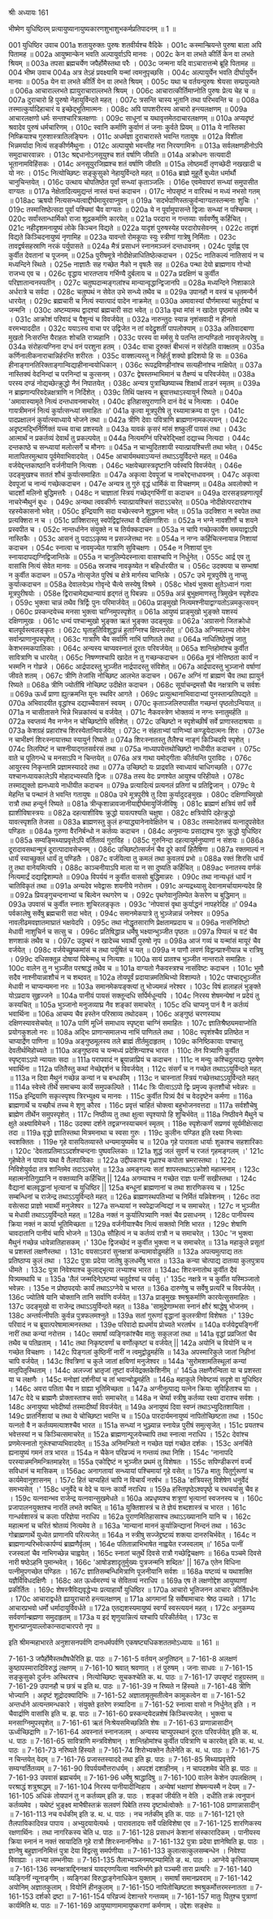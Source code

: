 श्रीः
अध्यायः 161

भीष्मेण युधिष्ठिरम् प्रत्यायुष्यानायुष्यकारणशुभाशुभकर्मप्रतिपादनम् ॥ 1 ॥

001	युधिष्ठिर उवाच 
001a	शतायुरुक्तः पुरुषः शतवीर्यश्च वैदिके ।
001c	कस्मान्म्रियन्ते पुरुषा बाला अपि पितामह ॥
002a	आयुष्मान्केन भवति अल्पायुर्वाऽपि मानवः ।
002c	केन वा लभते कीर्तिं केन वा लभते श्रियम् ॥
003a	तपसा ब्रह्मचर्येण जपैर्होमैस्तथा परैः ।
003c	जन्मना यदि वाऽचारात्तन्मे ब्रूहि पितामह ॥
004	भीष्म उवाच 
004a	अत्र तेऽहं प्रवक्ष्यामि यन्मां त्वमनुपृच्छसि ।
004c	अल्पायुर्येन भवति दीर्घायुर्येन मानवः ॥
005a	येन वा लभते कीर्तिं येन वा लभते श्रियम् ।
005c	यथा च वर्तयन्पुरुषः श्रेयसा सम्प्रयुज्यते ॥
006a	आचाराल्लभते ह्यायुराचाराल्लभते श्रियम् ।
006c	आचारात्कीर्तिमाप्नोति पुरुषः प्रेत्य चेह च ॥
007a	दुराचारो हि पुरुषो नेहायुर्विन्दते महत् ।
007c	त्रसन्ति चास्य भूतानि तथा परिभवन्ति च ॥
008a	तस्मात्कुर्यादिहाचारं य इच्छेद्भूतिमात्मनः ।
008c	अपि पापशरीरस्य आचारो हन्त्यलक्षणम् ॥
009a	आचारलक्षणो धर्मः सन्तश्चारित्रलक्षणाः ।
009c	साधूनां च यथावृत्तमेतदाचारलक्षणम् ॥
010a	अप्यदृष्टं श्रवादेव पुरुषं धर्मचारिणम् ।
010c	स्वानि कर्माणि कुर्वाणं तं जनाः कुर्वते प्रियम् ॥
011a	ये नास्तिका निष्क्रियाश्च गुरुशास्त्रातिलङ्घिनः ।
011c	अधर्मज्ञा दुराचारास्ते भवन्ति गतायुषः ॥
012a	विशीला भिन्नमर्यादा नित्यं सङ्कीर्णमैथुनाः ।
012c	अल्पायुषो भवन्तीह नरा निरयगामिनः ॥
013a	सर्वलक्षणहीनोऽपि समुदाचारवान्नरः ।
013c	श्रद्दधानोऽनसूयुश्च शतं वर्षाणि जीवति ॥
014a	अक्रोधनः सत्यवादी भूतानामविहिंसकः ।
014c	अनसूयुरजिह्मश्च शतं वर्षाणि जीवति ॥
015a	लोष्ठमर्दी तृणच्छेदी नखखादी च यो नरः ।
015c	नित्योच्छिष्टः सङ्कुसुको नेहायुर्विन्दते महत् ॥
016a	ब्राह्मे मुहूर्ते बुध्येत धर्मार्थौ चानुचिन्तयेत् ।
016c	उत्थाय चोपतिष्ठेत पूर्वां सन्ध्यां कृताञ्जलिः ।
016e	एवमेवापरां सन्ध्यां समुपासीत वाग्यतः ॥
017a	नेक्षेतादित्यमुद्यन्तं नास्तं यन्तं कदाचन ।
017c	नोपसृष्टं न वारिस्थं न मध्यं नभसो गतम् ॥
018ac	ऋषयो नित्यसन्ध्यत्वाद्दीर्घमायुरवाप्नुवन् ॥
019a	'सदर्भपाणिस्तत्कुर्वन्वाग्यतस्तन्मनाः शुचिः ।'
019c	तस्मात्तिष्ठेत्सदा पूर्वां पश्चिमां चैव वाग्यतः ॥
020a	ये न पूर्वामुपासन्ते द्विजाः सन्ध्यां न पश्चिमाम् ।
020c	सर्वांस्तान्धार्मिको राजा शूद्रकर्माणि कारयेत् ॥
021a	परदारा न गन्तव्याः सर्ववर्णेषु कर्हिचित् ।
021c	नहीदृशमनायुष्यं लोके किञ्चन विद्यते ॥
022a	यादृशं पुरुषस्येह परदारोपसेवनम् ।
022c	तादृशं विद्यते किञ्चिदनायुष्यं नृणामिह ॥
023a	यावन्तो रोमकूपाः स्युः स्त्रीणां गात्रेषु निर्मिताः ।
023c	तावद्वर्षसहस्राणि नरकं पर्युपासते ॥
024a	मैत्रं प्रसाधनं स्नानमञ्जनं दन्तधावनम् ।
024c	पूर्वाह्ण एव कुर्वीत देवतानां च पूजनम् ॥
025a	पुरीषमूत्रे नोदीक्षेन्नाधितिष्ठेत्कदाचन ।
025c	नातिकल्यं नातिसायं न च मध्यन्दिने स्थिते ।
025e	नाज्ञातैः सह गच्छेत नैको न वृषलैः सह ॥
026a	पन्था देयो ब्राह्मणाय गोभ्यो राजभ्य एव च ।
026c	वृद्धाय भारतप्ताय गर्भिण्यै दुर्बलाय च ॥
027a	प्रदक्षिणं च कुर्वीत परिज्ञातान्वनस्पतीन् ।
027c	चतुष्पदान्मङ्गलांश्च मान्यान्वृद्धान्द्विजानपि ॥
028a	मध्यन्दिने निशाकाले अर्धरात्रे च सर्वदा ।
028c	चतुष्पथं न सेवेत उभे सन्ध्ये तथैव च ॥
029a	उपानहौ न वस्त्रं च धृतमन्यैर्न धारयेत् ।
029c	ब्रह्मचारी च नित्यं स्यात्पादं पादेन नाक्रमेत् ॥
030a	अमावास्यां पौर्णमास्यां चतुर्दश्यां च जन्मनि ।
030c	अष्टम्यामथ द्वादश्यां ब्रह्मचारी सदा भवेत् ॥
031a	वृथा मांसं न खादेत पृष्ठमांसं तथैव च ।
031c	आक्रोशं परिवादं च पैशुन्यं च विवर्जयेत् ॥
032a	नारुन्तुदः स्यान्न नृशंसवादी न हीनतो वरमभ्याददीत ।
032c	ययाऽस्य वाचा पर उद्विजेत न तां वदेद्रुशतीं पापलोक्याम् ॥
033a	अतिवादबाणा मुखतो निःसरन्ति यैराहतः शोचति रात्र्यहानि ।
033c	परस्य वा मर्मसु ये पतन्ति तान्पण्डितो नावसृजेत्परेषु ॥
034a	संरोहत्यग्निना दग्धं वनं परशुना हतम् ।
034c	वाचा दुरुक्तं बीभत्सं न संरोहति वाक्क्षतम् ॥
035a	कर्णिनालीकनाराचान्निर्हरन्ति शरीरतः ।
035c	वाक्शल्यस्तु न निर्हर्तुं शक्यो हृदिशयो हि सः ॥
036a	हीनाङ्गानतिरिक्ताङ्गान्विद्याहीनान्वयोधिकान् ।
036c	रूपद्रविणहीनांश्च सत्यहीनांश्च नाक्षिपेत् ॥
037a	नास्तिक्यं वेदनिन्दां च परनिन्दां च कुत्सनम् ।
037c	द्वेषस्तम्भाभिमानं च तैक्ष्ण्यं च परिवर्जयेत् ॥
038a	परस्य दण्डं नोद्यच्छेत्क्रुद्धो नैनं निपातयेत् ।
038c	अन्यत्र पुत्राच्छिष्याच्च शिक्षार्थं ताडनं स्मृतम् ॥
039a	न ब्राह्म्णान्परिवदेन्नक्षत्राणि न निर्दिशेत् ।
039c	तिथिं पक्षस्य न ब्रूयात्तथाऽस्यायुर्न रिष्यते ॥
040a	'अमावास्यामृते नित्यं दन्तधावनमाचरेत् ।
040c	इतिहासपुराणानि दानं वेदं च नित्यशः ।
040e	गायत्रीमननं नित्यं कुर्यात्सन्ध्यां समाहितः ॥'
041a	कृत्वा मूत्रपुरीषे तु रथ्यामाक्रम्य वा पुनः ।
041c	पादप्रक्षालनं कुर्यात्स्वाध्याये भोजने तथा ॥
042a	त्रीणि देवाः पवित्राणि ब्राह्मणानामकल्पयन् ।
042c	अदृष्टमद्भिर्निर्णिक्तं यच्च वाचा प्रशस्यते ॥
043a	यावकं कृसरं मांसं शष्कुलीं पायसं तथा ।
043c	आत्मार्थं न प्रकर्तव्यं देवार्थं तु प्रकल्पयेत् ॥
044a	नित्यमग्निं परिचरेद्भिक्षां दद्याच्च नित्यदा ।
044c	दन्तकाष्ठे च सन्ध्यायां मलोत्सर्गे च मौनगः ॥
045a	न चाभ्युदितशायी स्यात्प्रायश्चित्ती तथा भवेत् ।
045c	मातापितरमुत्थाय पूर्वमेवाभिवादयेत् ।
045e	आचार्यमथवाऽप्यन्तं तथाऽऽयुर्विदन्ते महत् ॥
046a	वर्जयेद्दन्तकाष्ठानि वर्जनीयानि नित्यशः ।
046c	भक्षयेच्छास्त्रदृष्टानि पर्वस्वपि विवर्जयेत् ।
046e	उदङ्मुखश्च सततं शौचं कुर्यात्समाहितः ॥
047a	अकृत्वा देवपूजां च नाचरेद्दन्तधावनम् ।
047c	अकृत्वा देवपूजां च नान्यं गच्छेत्कदाचन ।
047e	अन्यत्र तु गुरुं वृद्धं धार्मिकं वा विचक्षणम् ॥
048a	अवलोक्यो न चादर्शो मलिनो बुद्धिमत्तरैः ।
048c	न चाज्ञातां स्त्रियं गच्छेद्गर्भिणीं वा कदाचन ॥
049a	दारसङ्ग्रहणात्पूर्वं नाचरेन्मैथुनं बुधः ।
049c	अन्यथा त्ववकीर्णः स्यात्प्रायश्चित्तं सदाऽऽचरेत् ॥
050a	नोदीक्षेत्परदारांश्च रहस्येकासनो भवेत् ।
050c	इन्द्रियाणि सदा यच्छेत्स्वप्ने शुद्धमना भवेत् ॥
051a	उदक्शिरा न स्वपेत तथा प्रत्यक्शिरा न च ।
051c	प्राक्शिरास्तु स्वपेद्विद्वांस्तथा वै दक्षिणाशिराः ॥
052a	न भग्ने नावशीर्णो च शयने प्रस्वपीत च ।
052c	नान्तर्धानेन संयुक्ते न च तिर्यक्कदाचन ॥
053a	न चापि गच्छेत्कार्येण समयाद्वाऽपि नास्तिकैः ।
053c	आसनं तु पदाऽऽकृष्य न प्रसज्जेत्तथा नरः ॥
054a	न नग्नः कर्हिचित्स्नायान्न निशायां कदाचन ।
054c	स्नात्वा च नावमृज्येत गात्राणि सुविचक्षणः ।
054e	न निशायां पुनः स्नायादापद्यग्निद्विजान्तिके ॥
055a	न चानुलिम्पेदस्नात्वा वासश्चापि न निर्धुनेत् ।
055c	आर्द्र एव तु वासांसि नित्यं सेवेत मानवः ॥
056a	स्रजश्च नावकृष्येत न बहिर्धारयीत च ।
056c	उदक्यया च सम्भाषां न कुर्वीत कदाचन ॥
057a	नोत्सृजेत पुरिषं च क्षेत्रे मार्गस्य चान्तिके ।
057c	उभे मूत्रपुरीषे तु नाप्सु कुर्यात्कदाचन ॥
058a	देवालयेऽथ गोवृन्दे चैत्ये सस्येषु विश्रमे ।
058c	भोक्ष्यं भुक्त्वा क्षुतेऽध्वानं गत्वा मूत्रपुरीषयोः ।
058e	द्विराचामेद्यथान्यायं हृद्गतं तु पिबन्नपः ॥
059a	अन्नं बुभुक्षमाणस्तु त्रिमुखेन स्पृशेदपः ।
059c	भुक्त्वा चान्नं तथैव त्रिर्द्विः पुनः परिमार्जयेत् ॥
060a	प्राङ्मुखो नित्यमश्नीयाद्वाग्यतोऽन्नमकुत्सयन् ।
060c	प्रस्कन्दयेच्च मनसा भुक्त्वा चाग्निमुपस्पृशेत् ॥
061a	आयुष्यं प्राङ्मुखो भुङ्क्ते यशस्यं दक्षिणामुखः ।
061c	धन्यं पश्चान्मुखो भुङ्क्त ऋतं भुङ्क्त उदङ्मुखः ॥
062a	'अग्रासनो जितक्रोधो बालपूर्वस्त्वलङ्कृतः ।
062c	घृताहुतिविशुद्धान्नं हुताग्निश्च क्षिपन्ग्रसेत् ॥'
063a	अग्निमालभ्य तोयेन सर्वान्प्राणानुपस्पृशेत् ।
063c	गात्राणि चैव सर्वाणि नाभिं पाणितले तथा ॥
064a	नाधितिष्ठेत्तुषं जातु केशभस्मकपालिकाः ।
064c	अन्यस्य चाप्यवस्नातं दूरतः परिवर्जयेत् ॥
065a	शान्तिहोमांश्च कुर्वीत सावित्राणि च धारयेत् ।
065c	निषण्णश्चापि खादेत न तु गच्छन्कदाचन ॥
066a	मूत्रं नोत्तिष्ठता कार्यं न भस्मनि न गोव्रजे ।
066c	आर्द्रपादस्तु भुञ्जीत नार्द्रपादस्तु संविशेत् ॥
067a	आर्द्रपादस्तु भुञ्जानो वर्षाणां जीवते शतम् ।
067c	त्रीणि तेजांसि नोच्छिष्ट आलभेत कदाचन ।
067e	अग्निं गां ब्राह्मणं चैव तथा ह्यायुर्न रिष्यते ॥
068a	त्रीणि ज्योतींषि नोच्छिष्ट उदीक्षेत कदाचन ।
068c	सूर्याचन्द्रमसौ चैव नक्षत्राणि च सर्वशः ॥
069a	ऊर्ध्वं प्राणा ह्युत्क्रमन्ति यूनः स्थविर आगते ।
069c	प्रत्युत्थानाभिवादाभ्यां पुनस्तान्प्रतिपद्यते ॥
070a	अभिवादयीत वृद्धांश्च दद्याच्चैवासनं स्वयम् ।
070c	कृताञ्जलिरुपासीत गच्छन्तं पृष्ठतोऽन्वियात् ॥
071a	न चासीतासने भिन्ने भिन्नकांस्यं च वर्जयेत् ।
071c	नैकवस्त्रेण भोक्तव्यं न नग्नः स्नातुमर्हति ॥
072a	स्वप्तव्यं नैव नग्नेन न चोच्छिष्टोपि संविशेत् ।
072c	उच्छिष्टो न स्पृशेच्छीर्षं सर्वे प्राणास्तदाश्रयाः ॥
073a	केशग्रहं प्रहारांश्च शिरस्येतान्विवर्जयेत् ।
073c	न संहताभ्यां पाणिभ्यां कण्डूयेदात्मनः शिरः ।
073e	न चाभीक्ष्णं शिरःस्नायात्तथा स्यायुर्न रिष्यते ॥
074a	शिरःस्नातस्तु तैलैश्च नाङ्गं किञ्चिदपि स्पृशेत् ।
074c	तिलपिष्टं न चाश्नीयाद्गतसर्वरसं तथा ॥
075a	नाध्यापयेत्तथोच्छिष्टो नाधीयीत कदाचन ।
075c	वाते च पूतिगन्धे च मनसाऽपि न चिन्तयेत् ॥
076a	अत्र गाथा यमोद्गीताः कीर्तयन्ति पुराविदः ।
076c	आयुरस्य निकृन्तामि प्रज्ञामस्याददे तथा ॥
077a	उच्छिष्टो यः प्राद्रवति स्वाध्यायं चाधिगच्छति ।
077c	यश्चानध्यायकालेऽपि मोहादभ्यस्यति द्विजः ॥
078a	तस्य वेदः प्रणश्येत आयुश्च परिहीयते ।
078c	तस्माद्युक्तो ह्यनध्याये नाधीयीत कदाचन ॥
079a	प्रत्यादित्यं प्रत्यनलं प्रतिगां च प्रतिद्विजान् ।
079c	ये मेहन्ति च पन्थानं ते भवन्ति गतायुषः ॥
080a	उभे मूत्रपुरीषे तु दिवा कुर्यादुदङ्मुखः ।
080c	दक्षिणाभिमुखो रात्रौ तथा हन्युर्न रिष्यते ॥
081a	त्रीन्कृशान्नावजानीयाद्दीर्घमायुर्जिजीविषुः ।
081c	ब्राह्मणं क्षत्रियं सर्पं सर्वे ह्याशीविषास्त्रयः ॥
082a	दहत्याशीविषः क्रुद्धो यावत्पश्यति चक्षुषा ।
082c	क्षत्रियोपि दहेत्क्रुद्धो यावत्स्पृशति तेजसा ॥
083a	ब्राह्मणस्तु कुलं हन्याद्ध्यानेनावेक्षितेन च ।
083c	तस्मादेतत्त्रयं यत्नादुपसेवेत पण्डितः ॥
084a	गुरुणा वैरनिर्बन्धो न कर्तव्यः कदाचन ।
084c	अनुमान्यः प्रसाद्यश्च गुरुः क्रुद्धो युधिष्ठिर ॥
085a	सम्यङ्मिथ्याप्रवृत्तेऽपि वर्तितव्यं गुराविह ।
085c	गुरुनिन्दा दहत्यायुर्मनुष्याणां न संशयः ॥
086a	दूरादावसथान्मूत्रं दूरात्पादावसेचनम् ।
086c	उच्छिष्टोत्सर्जनं चैव दूरे कार्यं हितैषिणा ॥
087a	रक्तमाल्यं न धार्यं स्याच्छुक्लं धार्यं तु पण्डितैः ।
087c	वर्जयित्वा तु कमलं तथा कुवलयं प्रभो ॥
088a	रक्तं शिरसि धार्यं तु तथा वानेयमित्यपि ।
088c	काञ्चनीयाऽपि माला या न सा दुष्यति कर्हिचित् ॥
089ac	स्नातस्य वर्णकं नित्यमार्द्रं दद्याद्विशाम्पते ॥
090a	विपर्ययं न कुर्वीत वाससो बुद्धिमान्नरः ।
090c	तथा नान्यधृतं धार्यं न चातिविकृतं तथा ॥
091a	अन्यदेव भवेद्वासः शयनीये नरोत्तम ।
091c	अन्यद्रथ्यासु देवानामर्चायामन्यदेव हि ॥
092a	प्रियङ्गुचन्दनाभ्यां च बिल्वेन स्थगरेण च ।
092c	पृथगेवानुलिम्पेत केसरेण च बुद्धिमान् ॥
093a	उपवासं च कुर्वीत स्नातः शुचिरलङ्कृतः ।
093c	'नोपवासं वृथा कुर्याद्धनं नापहरेदिह ॥'
094a	पर्वकालेषु सर्वेषु ब्रह्मचारी सदा भवेत् ।
094c	समानमेकपात्रे तु भुञ्जेन्नान्नं जनेश्वर ॥
095a	नावलीढमवज्ञातमाघ्रातं भक्षयेदपि ।
095c	तथा नोद्धृतसाराणि प्रेक्षतामप्रदाय च ॥
096a	नासंनिविष्टो मेधावी नाशुचिर्न च सत्सु च ।
096c	प्रतिषिद्धान्न धर्मेषु भक्ष्यान्भुञ्जीत पृष्ठतः ॥
097a	पिप्पलं च वटं चैव शणशाकं तथैव च ।
097c	उदुम्बरं न खादेच्च भवार्थी पुरुषो नृप ॥
098a	आजं गव्यं च यन्मांसं मायूरं चैव वर्जयेत् ।
098c	वर्जयेच्छुष्कमांसं च तथा पर्युषितं च यत् ॥
099a	न पाणौ लवणं विद्वान्प्राश्नीयान्न च रात्रिषु ।
099c	दधिसक्तून्न दोषायां पिबेन्मधु च नित्यशः ॥
100a	सायं प्रातश्च भुञ्जीत नान्तराले समाहितः ।
100c	वालेन तु न भुञ्जीत परश्राद्धं तथैव च ॥
101a	वाग्यतो नैकवस्त्रश्च नासंविष्टः कदाचन ।
101c	भूमौ सदैव नाश्नीयान्नाशौचं न च शब्दवत् ॥
102a	तोयपूर्वं प्रदायान्नमतिथिभ्यो विशाम्पते ।
102c	पश्चाद्भुञ्जीत मेधावी न चाप्यन्यमना नरः ॥
103a	समानमेकपङ्क्त्यां तु भोज्यमन्नं नरेश्वर ।
103c	विषं हालाहलं भुङ्क्ते योऽप्रदाय सुहृज्जने ॥
104a	पानीयं पायसं सक्तून्दधि सर्पिर्मधून्यपि ।
104c	निरस्य शेषमन्येषां न प्रदेयं तु कस्यचित् ॥
105a	भुञ्जानो मनुजव्याघ्र नैव शङ्कां समाचरेत् ।
105c	दधि चाप्यनु पानं वै न कर्तव्यं भवार्थिना ॥
106a	आचम्य चैव हस्तेन परिस्राव्य तथोदकम् ।
106c	अङ्गुष्ठं चरणस्याथ दक्षिणस्यावसेचयेत् ॥
107a	पाणिं मूर्ध्नि समाधाय स्पृष्ट्वा चाग्निं समाहितः ।
107c	ज्ञातिश्रैष्ठ्यमवाप्नोति प्रयोगकुशलो नरः ॥
108a	अद्भिः प्राणान्समालभ्य नाभिं पाणितले तथा ।
108c	स्पृशंश्चैव प्रतिष्ठेत न चाप्यार्द्रेण पाणिना ॥
109a	अङ्गुष्ठमूलस्य तले ब्राह्मं तीर्तमुदाहृतम् ।
109c	कनिष्ठिकायाः पश्चात्तु देवतीर्थमिहोच्यते ॥
110a	अङ्गुष्ठस्य च यन्मध्यं प्रदेशिन्याश्च भारत ।
110c	तेन पित्र्याणि कुर्वीत स्पृष्ट्वाऽऽपो न्यायतः सदा ॥
111a	परापवादं न ब्रूयान्नाप्रियं च कदाचन ।
111c	न मन्युः कश्चिदुत्पाद्यः पुरुषेण भवार्थिना ॥
112a	पतितैस्तु कथां नेच्छेद्दर्शनं च विवर्जयेत् ।
112c	संसर्गं च न गच्छेत तथाऽऽयुर्विन्दते महत् ॥
113a	न दिवा मैथुनं गच्छेन्न कन्यां न च बन्धकीम् ।
113c	न चास्नातां स्त्रियं गच्छेत्तथाऽऽयुर्विन्दते महत् ॥
114a	स्वेस्वे तीर्थे समाचम्य कार्ये समुपकल्पिते ।
114c	त्रिः पीत्वाऽऽपो द्विः प्रमृज्य कृतशौचो भवेन्नरः ॥
115a	इन्द्रियाणि सकृत्स्पृश्य त्रिरभ्युक्ष्य च मानवः ।
115c	कुर्वीत पित्र्यं दैवं च वेददृष्टेन कर्मणा ॥
116a	ब्राह्मणार्थे च यच्छौचं तच्च मे शृणु कौरव ।
116c	प्रवृत्तं चाहितं चोक्त्वा बहुभोजनवत्तदा ॥
117a	सर्वशौचेषु ब्राह्मेण तीर्थेन समुपस्पृशेत् ।
117c	निष्ठीव्य तु तथा क्षुत्वा स्पृश्यापो हि शुचिर्भवेत् ॥
118a	निष्ठीवने मैथुने च क्षुते अक्ष्याविमेचने ।
118c	उदक्या दर्शने तद्वन्नग्नस्याचमनं स्मृतम् ।
118e	स्पृशेत्कर्णं सप्रणवं सूर्यमीक्षेत्सदा तदा ॥
119a	वृद्धो ज्ञातिस्तथा मित्रमनाथा च स्वसा गुरुः ।
119c	कुलीनः पण्डित इति रक्ष्या निःस्वाः स्वशक्तितः ।
119e	गृहे वासयितव्यास्ते धन्यमायुष्यमेव च ॥
120a	गृहे पारावता धार्याः शुकाश्च सहशारिकाः ।
120c	'देवताप्रतिमाऽऽदर्शश्चन्दनाः पुष्पवल्लिकाः ॥
121a	शुद्धं जलं सुवर्णं च रजतं गृहमङ्गलम् ।'
121c	गृहेष्वेते न पापाय यथा वै तैलपायिकाः ॥
122a	उद्दीपकाश्च गृध्राश्च कपोता भ्रमरास्तथा ।
122c	निविशेयुर्यदा तत्र शान्तिमेव तदाऽऽचरेत् ॥
123a	अमङ्गल्यः सतां शापस्तथाऽऽक्रोशो महात्मनाम् ।
123c	महात्मनोतिगुह्यानि न वक्तव्यानि कर्हिचित् ||
124a	अगम्याश्च न गच्छेत राज्ञः पत्नीं सखीस्तथा ।
124c	वैद्यानां बालवृद्धानां भृत्यानां च युधिष्ठिर ||
125a	बन्धूनां ब्राह्मणानां च तथा शारणिकस्य च ।
125c	सम्बन्धिनां च राजेन्द्र तथाऽऽयुर्विन्दते महत् ॥
126a	ब्राह्मणस्थपतिभ्यां च निर्मितं यन्निवेशनम् ।
126c	तदा वसेत्सदा प्राज्ञो भवार्थी मनुजेश्वर ॥
127a	सन्ध्यायां न स्वपेद्राजन्विद्यां न च समाचरेत् ।
127c	न भुञ्जीत च मेधावी तथाऽऽयुर्विन्दते महत् ॥
128a	नक्तं न कुर्यात्पित्र्याणि नक्तं चैव प्रसाधनम् ।
128c	पानीयस्य क्रिया नक्तं न कार्या भूतिमिच्छता ॥
129a	वर्जनीयाश्चैव नित्यं सक्तवो निशि भारत ।
129c	शेषाणि चावदातानि पानीयं चापि भोजने ॥
130a	सौहित्यं न च कर्तव्यं रात्रौ न च समाचरेत् ।
130c	'न भुक्त्वा मैथुनं गच्छेन्न धावेन्नातिहासकम् ।'
130e	द्विजच्छेदं न कुर्वीत भुक्त्वा न च समाचरेत् ॥
131a	महाकुले प्रसूतां च प्रशस्तां लक्षणैस्तथा ।
131c	वयसाऽवरां सुनक्षत्रां कन्यामावोढुमर्हति ॥
132a	अपत्यमुत्पाद्य ततः प्रतिष्ठाप्य कुलं तथा ।
132c	पुत्राः प्रदेया जातेषु कुलधर्मेषु भारत ॥
133a	कन्या चोत्पाद्य दातव्या कुलपुत्राय धीमते ।
133c	पुत्रा निवेश्याश्च कुलाद्भृत्या लभ्याश्च भारत ॥
134ac	शिरःस्नातोथ कुर्वीत दैवं पित्र्यमथापि च ॥
135a	'तैलं जन्मदिनेऽष्टम्यां चतुर्दश्यां च पर्वसु ।'
135c	नक्षत्रे न च कुर्वीत यस्मिञ्जातो भवेन्नरः ।
135e	न प्रोष्ठपदयोः कार्यं तथाऽऽग्नेये च भारत ॥
136a	दारुणेषु च सर्वेषु प्रत्यरिं च विवर्जयेत् ।
136c	ज्योतिषे यानि चोक्तानि तानि सर्वाणि वर्जयेत् ॥
137a	प्राङ्मुखः श्मश्रुकर्माणि कारयेत्सुसमाहितः ।
137c	उदङ्मुखो वा राजेन्द्र तथाऽऽयुर्विन्दते महत् ॥
138a	'सामुद्रेणाम्भसा स्नानं क्षौरं श्राद्धेषु भोजनम् ।
138c	अन्तर्वत्नीपतिः कुर्वन्न पुत्रफलमश्नुते ॥
139a	सतां गुरूणां वृद्धानां कुलस्त्रीणां विशेषतः ।'
139c	परिवादं न च ब्रूयात्परेषामात्मनस्तथा ।
139e	परिवादो ह्यधर्माय प्रोच्यते भरतर्षभ ॥
140a	वर्जयेद्व्यङ्गिनीं नारीं तथा कन्यां नरोत्तम ।
140c	समार्षां व्यङ्गिकांश्चैव मातुः सकुलजां तथा ॥
141a	वृद्धां प्रव्रजितां चैव तथैव च पतिव्रताम् ।
141c	तथा निकृष्टवर्णां च वर्णोत्कृष्टां च वर्जयेत् ||
142a	अयोनिं च वियोनिं च न गच्छेत विचक्षणः ।
142c	पिङ्गलां कुष्ठिनीं नारीं न त्वमुद्वोढुमर्हसि ॥
143a	अपस्मारिकुले जातां निहीनां चापि वर्जयेत् ।
143c	श्वित्रिणां च कुले जातां क्षयिणां मनुजेश्वर ॥
144a	'सुरोमशामतिस्थूलां कन्यां मातृपितृस्थिताम् ।
144c	अलज्जां भ्रातृजां तुष्टां वर्जयेद्रक्तकेशिनीम् ॥'
145a	लक्षणैरन्विता या च प्रशस्ता या च लक्षणैः ।
145c	मनोज्ञां दर्शनीयां च तां भवान्वोढुमर्हति ॥
146a	महाकुले निवेष्टव्यं सदृशे वा युधिष्ठिर ।
146c	अवरा पतिता चैव न ग्राह्या भूतिमिच्छता ॥
147a	अग्नीनुत्पाद्य यत्नेन क्रियाः सुविहिताश्च याः ।
147c	वेदे च ब्राह्मणैः प्रोक्तास्ताश्च सर्वाः समाचरेत् ॥
148a	न चेर्ष्या स्त्रीषु कर्तव्या रक्ष्या दाराश्च सर्वशः ।
148c	अनायुष्या भवेदीर्ष्या तस्मादीर्ष्यां विवर्जयेत् ॥
149a	अनायुष्यं दिवा स्वप्नं तथाऽभ्युदितशायिता ।
149c	प्रातर्निशायां च तथा ये चोच्छिष्टा भवन्ति च ॥
150a	पारदार्यमनायुष्यं नापितोच्छिष्टता तथा ।
150c	यत्नतो वै न कर्तव्यमत्याशश्चैव भारत ॥
151a	सन्ध्यां न भुञ्ज्यान्न स्नायेन्न पुरीषं समुत्सृजेत् ।
151c	प्रयतश्च भवेत्तस्यां न च किञ्चित्समाचरेत् ॥
152a	ब्राह्मणान्पूजयेच्चापि तथा स्नात्वा नराधिप ।
152c	देवांश्च प्रणमेत्स्नातो गुरूंश्चाप्यभिवादयेत् ॥
153a	अनिमन्त्रितो न गच्छेत यज्ञं गच्छेत दर्शकः ।
153c	अनर्चिते ह्यनायुष्यं गमनं तत्र भारत ॥
154a	न चैकेन परिव्रज्यं न गन्तव्यं तथा निशि ।
154c	'नानापदि परस्यान्नमनिमन्त्रितमाहरेत् ॥
155a	एकोद्दिष्टं न भुञ्जीत प्रथमं तु विशेषतः ।
155c	सपिण्डीकरणं वर्ज्यं सविधानं च मासिकम् ॥
156ac	अनागतायां सन्ध्यायां पश्चिमायां गृहे वसेत् ॥
157a	मातुः पितुर्गुरूणां च कार्यमेवानुशासनम् ।
157c	हितं चाप्यहितं चापि न विचार्यं नरर्षभ ॥
158a	'क्षत्रियस्तु विशेषेण धनुर्वेदं समभ्यसेत् ।'
158c	धनुर्वेदे च वेदे च यत्नः कार्यो नराधिप ॥
159a	हस्तिपृष्ठेऽश्वपृष्ठे च रथचर्यासु चैव ह ।
159c	यत्नवान्भव राजेन्द्र यत्नवान्सुखमेधते ॥
160a	अप्रधृष्यश्च शत्रूणां भृत्यानां स्वजनस्य च ।
160c	प्रजापालनयुक्तश्च नारतिं लभते क्वचित् ॥
161a	युक्तिशास्त्रं च ते ज्ञेयं शब्दशास्त्रं च भारत ।
161c	गान्धर्वशास्त्रं च कलाः परिज्ञेया नराधिप ॥
162a	पुराणमितिहासाश्च तथाऽऽख्यानानि यानि च ।
162c	महात्मनां च चरितं श्रोतव्यं नित्यमेव ते ॥
163a	'मान्यानां माननं कुर्यान्निन्द्यानां निन्दनं तथा ।
163c	गोब्राह्मणार्थे युध्येत प्राणानपि परित्यजेत् ॥
164a	न स्त्रीषु सज्जेद्द्रष्टव्यं शक्त्या दानरुचिर्भवेत् ।
164c	न ब्राह्मणान्परिभवेत्कार्पण्यं ब्राह्मणैर्वृतम् ।
164e	पतितान्नाभिभाषेत नाह्वयेत रजस्वलाम् ॥'
165a	पत्नीं रजस्वलां चैव नाभिगच्छेन्न चाह्वयेत् ।
165c	स्नातां चतुर्थे दिवसे रात्रौ गच्छेद्विचक्षणः ॥
166a	पञ्चमे दिवसे नारी षष्ठेऽहनि पुमान्भवेत् ।
166c	'आषोडशादृतुर्मुख्यः पुत्रजन्मनि शब्दितः' ||
167a	एतेन विधिना पत्नीमुपगच्छेत पण्डितः ।
167c	ज्ञातिसम्बन्धिमित्राणि पूजनीयानि सर्वशः ॥
168a	यष्टव्यं च यथाशक्ति यज्ञैर्विविधदक्षिणैः ।
168c	अत ऊर्ध्वमरण्यं च सेवितव्यं नराधिप ॥
169a	एष ते लक्षणोद्देश आयुष्याणां प्रकीर्तितः ।
169c	शेषस्त्रैविद्यवृद्धेभ्यः प्रत्याहार्यो युधिष्ठिर ॥
170a	आचारो भूतिजनन आचारः कीर्तिवर्धनः ।
170c	आचाराद्वर्धते ह्यायुराचारो हन्त्यलक्षणम् ॥
171a	आगमानां हि सर्वेषामाचारः श्रेष्ठ उच्यते ।
171c	आचारप्रभवो धर्मो धर्मादायुर्विवर्धते ॥
172a	एतद्यशस्यमायुष्यं स्वर्ग्यं स्वस्त्ययनं महत् ।
172c	अनुकम्प्य सर्ववर्णान्ब्रह्मणा समुदाहृतम् ॥
173a	य इदं शृणुयान्नित्यं यश्चापि परिकीर्तयेत् ।
173c	स शुभान्प्राप्नुयाल्लोकान्सदाचारपरो नृप ॥ 

इति श्रीमन्महाभारते अनुशासनपर्वणि दानधर्मपर्वणि एकषष्ट्यधिकशततमोऽध्यायः ॥ 161 ॥

7-161-3 जपैर्होमैस्तथौषधैरिति झ. पाठः ॥ 7-161-5 वर्तयन् अनुतिष्ठन् ॥ 7-161-8 अलक्षणं कुष्ठापस्मारादिविरुद्धं लक्षणम् ॥ 7-161-10 श्रवात् श्रवणात् । तं पुरुषम् । जनाः साधवः ॥ 7-161-15 सङ्कुसुको दुर्जनः अस्थिरश्च । नित्योच्छिष्टः सूचकश्चेति क. थ. पाठः ॥ 7-161-17 उपसृष्टं राहुग्रस्तम् ॥ 7-161-29 उपानहौ च छत्रं च इति थ. पाठः ॥ 7-161-39 न रिष्यते न हिंस्यते ॥ 7-161-48 त्रीणि भोज्यानि । अदृष्टं शूद्रोदक्यादिभिः ॥ 7-161-52 अज्ञातामृतुमतीत्वेन कामुकत्वेन वा ॥ 7-161-52 अन्तर्धाने अत्यन्तमन्धकारे । संयुक्ते इतरेण स्त्र्यादिना ॥ 7-161-52 स्नात्वा वासो न निर्धुनेत् इति । न चैवार्द्राणि वासांसि इति च. झ. पाठः ॥ 7-161-60 प्रस्कन्दयेदन्नशेषं किञ्चित्त्यजेत् । भुक्त्वा च मनसाग्निमुपस्पृशेत् ॥ 7-161-61 ऋतं निःश्रेयसमिच्छन्निति शेषः ॥ 7-161-63 प्राणान्नासादीन् ऊर्ध्वच्छिद्राणि ॥ 7-161-64 अवस्नातं स्नानजलम् । अन्यस्य चाप्युपस्थानं दूरतः परिवर्जयेत् इति क. थ. ध.  पाठः ॥ 7-161-65 सावित्राणि मन्त्रविशेषान् । शान्तिहोमांश्च कुर्वीत पवित्राणि च कारयेत् इति क. थ. ध. पाठः ॥ 7-161-73 नरिष्यते हिंस्यते ॥ 7-161-74 शिरोभ्यक्तेन तैलेनेति क. थ. ध. पाठः ॥ 7-161-75 न चिन्तयेत् वेदम् ॥ 7-161-76 प्रजास्तस्याददे तथा इति झ. पाठः ॥ 7-161-85 मिथ्याप्रवृत्तेपि सम्यग्वर्तितव्यम् ॥ 7-161-90 विपर्ययमौत्तराधर्यम् । अपदशं दशाहीनम् । न चापदशमेव चेति झ. पाठः ॥ 7-161-93 उपवासं ब्रह्मचर्यम् ॥ 7-161-96 धर्मेषु श्राद्धादिषु ॥ 7-161-100 वालेन केशेन उपलक्षितम् । परश्राद्धं शत्रुश्राद्धम् ॥ 7-161-104 निरस्य पानीयादीन्विहाय । अन्येषां भक्षाणां शेषमन्यस्मै न देयम् ॥ 7-161-105 अधिकं तोयपानं तु न कर्तव्यम् इति ङ. पाठः । शङ्कां जीर्यति न वेति । दधीति तक्रं त्वनुपानं कर्तव्यमेव । यथेष्टं भुङ्क्ष्व माभैषीस्तक्रं सलवणं पिबेति तस्य दृष्टार्थत्वोक्तेः ॥ 7-161-108 प्राणान्नासादीन् ॥ 7-161-113 नच वर्धकीम् इति ड. थ. ध. पाठः । नच नर्तकीम् इति क. पाठः ॥ 7-161-121 एते तैलपायिकादिवन्न पापाय । अभ्युदयायेत्यर्थः । पारावतादयः सर्वे पक्षिविशेषा एव ॥ 7-161-125 शारणिकस्य रक्षणार्थिनः । तथा नागरिकस्य चेति ध. पाठः ॥ 7-161-128 प्रसाधनं केशानां संस्कारादिकम् । पानीयस्य क्रिया स्नानं न नक्तं स्रायादिति गृहे रात्रौ शिरःस्नाननिषेधः ॥ 7-161-132 पुत्राः प्रदेया ज्ञानेष्विति झ. पाठः । ज्ञानेषु बहुज्ञाननिमित्तं पुत्रा देया विद्वत्सु समर्पणीयाः ॥ 7-161-133 कुलात्सत्कुलसम्बन्धेन । निवेश्या विवाह्याः । लभ्या लम्भनीयाः ॥ 7-161-135 तैलाभ्यञ्जनमष्टम्यामिति ङ. थ. पाठः । आग्नेये कृत्तिकायाम् ॥ 7-161-136 स्वनक्षत्राद्दिननक्षत्रं यावद्गणयित्वा नवभिर्भागे हृते पञ्चमी तारा प्रत्यरिः ॥ 7-161-140 व्यङ्गिनीं न्यूनाङ्गीम् । व्यङ्गिकां विरुद्धाङ्गेनाधिकेन युक्ताम् । समार्षां समानप्रवराम् ॥ 7-161-142 अयोनिम् अज्ञातकुलाम् । वियोनिं हीनकुलाम् ॥ 7-161-150 नापितोच्छिष्टता श्मश्रुकर्मोत्तरमस्नातता ॥ 7-161-153 दर्शको द्रष्टा ॥ 7-161-154 परिव्रज्यं देशान्तरे गन्तव्यम् ॥ 7-161-157 मातुः पितुश्च पुत्राणां कार्यमिति थ. पाठः ॥ 7-161-169 आयुष्याणामामायुष्कराणां कर्मणाम् । उद्देशः सङ्क्षेपः ॥
